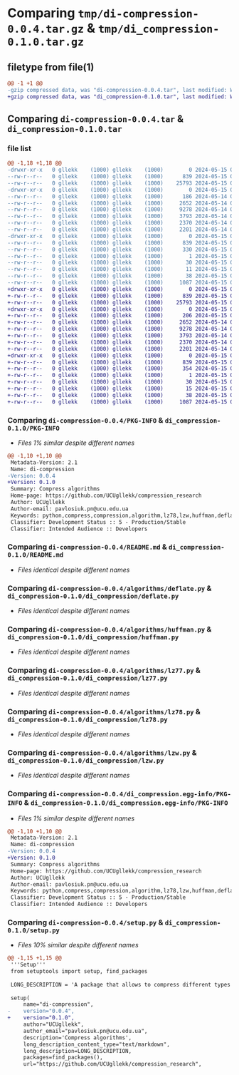# Comparing `tmp/di-compression-0.0.4.tar.gz` & `tmp/di_compression-0.1.0.tar.gz`

## filetype from file(1)

```diff
@@ -1 +1 @@
-gzip compressed data, was "di-compression-0.0.4.tar", last modified: Wed May 15 02:02:45 2024, max compression
+gzip compressed data, was "di_compression-0.1.0.tar", last modified: Wed May 15 02:15:17 2024, max compression
```

## Comparing `di-compression-0.0.4.tar` & `di_compression-0.1.0.tar`

### file list

```diff
@@ -1,18 +1,18 @@
-drwxr-xr-x   0 gllekk    (1000) gllekk    (1000)        0 2024-05-15 02:02:45.234348 di-compression-0.0.4/
--rw-r--r--   0 gllekk    (1000) gllekk    (1000)      839 2024-05-15 02:02:45.234348 di-compression-0.0.4/PKG-INFO
--rw-r--r--   0 gllekk    (1000) gllekk    (1000)    25793 2024-05-15 02:00:03.000000 di-compression-0.0.4/README.md
-drwxr-xr-x   0 gllekk    (1000) gllekk    (1000)        0 2024-05-15 02:02:45.233348 di-compression-0.0.4/algorithms/
--rw-r--r--   0 gllekk    (1000) gllekk    (1000)      186 2024-05-14 07:20:32.000000 di-compression-0.0.4/algorithms/__init__.py
--rw-r--r--   0 gllekk    (1000) gllekk    (1000)     2652 2024-05-14 07:38:47.000000 di-compression-0.0.4/algorithms/deflate.py
--rw-r--r--   0 gllekk    (1000) gllekk    (1000)     9278 2024-05-14 07:18:58.000000 di-compression-0.0.4/algorithms/huffman.py
--rw-r--r--   0 gllekk    (1000) gllekk    (1000)     3793 2024-05-14 06:39:51.000000 di-compression-0.0.4/algorithms/lz77.py
--rw-r--r--   0 gllekk    (1000) gllekk    (1000)     2370 2024-05-14 07:15:34.000000 di-compression-0.0.4/algorithms/lz78.py
--rw-r--r--   0 gllekk    (1000) gllekk    (1000)     2201 2024-05-14 00:23:21.000000 di-compression-0.0.4/algorithms/lzw.py
-drwxr-xr-x   0 gllekk    (1000) gllekk    (1000)        0 2024-05-15 02:02:45.234348 di-compression-0.0.4/di_compression.egg-info/
--rw-r--r--   0 gllekk    (1000) gllekk    (1000)      839 2024-05-15 02:02:45.000000 di-compression-0.0.4/di_compression.egg-info/PKG-INFO
--rw-r--r--   0 gllekk    (1000) gllekk    (1000)      330 2024-05-15 02:02:45.000000 di-compression-0.0.4/di_compression.egg-info/SOURCES.txt
--rw-r--r--   0 gllekk    (1000) gllekk    (1000)        1 2024-05-15 02:02:45.000000 di-compression-0.0.4/di_compression.egg-info/dependency_links.txt
--rw-r--r--   0 gllekk    (1000) gllekk    (1000)       30 2024-05-15 02:02:45.000000 di-compression-0.0.4/di_compression.egg-info/requires.txt
--rw-r--r--   0 gllekk    (1000) gllekk    (1000)       11 2024-05-15 02:02:45.000000 di-compression-0.0.4/di_compression.egg-info/top_level.txt
--rw-r--r--   0 gllekk    (1000) gllekk    (1000)       38 2024-05-15 02:02:45.234348 di-compression-0.0.4/setup.cfg
--rw-r--r--   0 gllekk    (1000) gllekk    (1000)     1087 2024-05-15 02:02:03.000000 di-compression-0.0.4/setup.py
+drwxr-xr-x   0 gllekk    (1000) gllekk    (1000)        0 2024-05-15 02:15:17.595731 di_compression-0.1.0/
+-rw-r--r--   0 gllekk    (1000) gllekk    (1000)      839 2024-05-15 02:15:17.594731 di_compression-0.1.0/PKG-INFO
+-rw-r--r--   0 gllekk    (1000) gllekk    (1000)    25793 2024-05-15 02:00:03.000000 di_compression-0.1.0/README.md
+drwxr-xr-x   0 gllekk    (1000) gllekk    (1000)        0 2024-05-15 02:15:17.592731 di_compression-0.1.0/di_compression/
+-rw-r--r--   0 gllekk    (1000) gllekk    (1000)      206 2024-05-15 02:09:23.000000 di_compression-0.1.0/di_compression/__init__.py
+-rw-r--r--   0 gllekk    (1000) gllekk    (1000)     2652 2024-05-14 07:38:47.000000 di_compression-0.1.0/di_compression/deflate.py
+-rw-r--r--   0 gllekk    (1000) gllekk    (1000)     9278 2024-05-14 07:18:58.000000 di_compression-0.1.0/di_compression/huffman.py
+-rw-r--r--   0 gllekk    (1000) gllekk    (1000)     3793 2024-05-14 06:39:51.000000 di_compression-0.1.0/di_compression/lz77.py
+-rw-r--r--   0 gllekk    (1000) gllekk    (1000)     2370 2024-05-14 07:15:34.000000 di_compression-0.1.0/di_compression/lz78.py
+-rw-r--r--   0 gllekk    (1000) gllekk    (1000)     2201 2024-05-14 00:23:21.000000 di_compression-0.1.0/di_compression/lzw.py
+drwxr-xr-x   0 gllekk    (1000) gllekk    (1000)        0 2024-05-15 02:15:17.594731 di_compression-0.1.0/di_compression.egg-info/
+-rw-r--r--   0 gllekk    (1000) gllekk    (1000)      839 2024-05-15 02:15:17.000000 di_compression-0.1.0/di_compression.egg-info/PKG-INFO
+-rw-r--r--   0 gllekk    (1000) gllekk    (1000)      354 2024-05-15 02:15:17.000000 di_compression-0.1.0/di_compression.egg-info/SOURCES.txt
+-rw-r--r--   0 gllekk    (1000) gllekk    (1000)        1 2024-05-15 02:15:17.000000 di_compression-0.1.0/di_compression.egg-info/dependency_links.txt
+-rw-r--r--   0 gllekk    (1000) gllekk    (1000)       30 2024-05-15 02:15:17.000000 di_compression-0.1.0/di_compression.egg-info/requires.txt
+-rw-r--r--   0 gllekk    (1000) gllekk    (1000)       15 2024-05-15 02:15:17.000000 di_compression-0.1.0/di_compression.egg-info/top_level.txt
+-rw-r--r--   0 gllekk    (1000) gllekk    (1000)       38 2024-05-15 02:15:17.595731 di_compression-0.1.0/setup.cfg
+-rw-r--r--   0 gllekk    (1000) gllekk    (1000)     1087 2024-05-15 02:14:50.000000 di_compression-0.1.0/setup.py
```

### Comparing `di-compression-0.0.4/PKG-INFO` & `di_compression-0.1.0/PKG-INFO`

 * *Files 1% similar despite different names*

```diff
@@ -1,10 +1,10 @@
 Metadata-Version: 2.1
 Name: di-compression
-Version: 0.0.4
+Version: 0.1.0
 Summary: Compress algorithms
 Home-page: https://github.com/UCUgllekk/compression_research
 Author: UCUgllekk
 Author-email: pavlosiuk.pn@ucu.edu.ua
 Keywords: python,compress,compression,algorithm,lz78,lzw,huffman,deflate
 Classifier: Development Status :: 5 - Production/Stable
 Classifier: Intended Audience :: Developers
```

### Comparing `di-compression-0.0.4/README.md` & `di_compression-0.1.0/README.md`

 * *Files identical despite different names*

### Comparing `di-compression-0.0.4/algorithms/deflate.py` & `di_compression-0.1.0/di_compression/deflate.py`

 * *Files identical despite different names*

### Comparing `di-compression-0.0.4/algorithms/huffman.py` & `di_compression-0.1.0/di_compression/huffman.py`

 * *Files identical despite different names*

### Comparing `di-compression-0.0.4/algorithms/lz77.py` & `di_compression-0.1.0/di_compression/lz77.py`

 * *Files identical despite different names*

### Comparing `di-compression-0.0.4/algorithms/lz78.py` & `di_compression-0.1.0/di_compression/lz78.py`

 * *Files identical despite different names*

### Comparing `di-compression-0.0.4/algorithms/lzw.py` & `di_compression-0.1.0/di_compression/lzw.py`

 * *Files identical despite different names*

### Comparing `di-compression-0.0.4/di_compression.egg-info/PKG-INFO` & `di_compression-0.1.0/di_compression.egg-info/PKG-INFO`

 * *Files 1% similar despite different names*

```diff
@@ -1,10 +1,10 @@
 Metadata-Version: 2.1
 Name: di-compression
-Version: 0.0.4
+Version: 0.1.0
 Summary: Compress algorithms
 Home-page: https://github.com/UCUgllekk/compression_research
 Author: UCUgllekk
 Author-email: pavlosiuk.pn@ucu.edu.ua
 Keywords: python,compress,compression,algorithm,lz78,lzw,huffman,deflate
 Classifier: Development Status :: 5 - Production/Stable
 Classifier: Intended Audience :: Developers
```

### Comparing `di-compression-0.0.4/setup.py` & `di_compression-0.1.0/setup.py`

 * *Files 10% similar despite different names*

```diff
@@ -1,15 +1,15 @@
 '''Setup'''
 from setuptools import setup, find_packages
 
 LONG_DESCRIPTION = 'A package that allows to compress different types of data using different algorithms such as LZW, LZ78, Deflate, Huffman'
 
 setup(
     name="di-compression",
-    version="0.0.4",
+    version="0.1.0",
     author="UCUgllekk",
     author_email="pavlosiuk.pn@ucu.edu.ua",
     description='Compress algorithms',
     long_description_content_type="text/markdown",
     long_description=LONG_DESCRIPTION,
     packages=find_packages(),
     url="https://github.com/UCUgllekk/compression_research",
```


